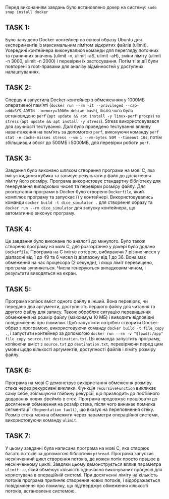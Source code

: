 Перед виконанням завдань було встановлено докер на систему: `sudo snap install docker`

## TASK 1:

Було запущено Docker-контейнер на основі образу Ubuntu для експериментів із максимальним лімітом відкритих файлів (ulimit). Усередині контейнера виконувалися команди для перегляду поточних та граничних значень (ulimit -n, ulimit -aS, ulimit -aH), зміни ліміту (ulimit -n 3000, ulimit -n 2000) і перевірки їх застосування. Потім ті ж дії були повторені з root-правами для аналізу відмінностей у доступних налаштуваннях.

## TASK 2:

Спершу я запустила Docker-контейнер з обмеженням у 1000МБ оперативної пам’яті (`docker run --rm -it --privileged --cap-add=SYS_ADMIN --memory=1000m debian bash`), після чого було встановлдено `perf` (`apt update && apt install -y linux-perf procps`) та `stress` (`apt update && apt install -y stress`). Stress використовувався для зручності тестування. Далі було проведено тестування впливу навантаження на пам’ять за допомогою `perf`, виконуючи команду `perf stat -e cache-misses stress --vm 1 --vm-bytes 50M --timeout 10s`, потім збільшивши обсяг до 500МБ і 5000МБ, для перевірки роботи `perf`.

## TASK 3:

Завдання було виконано шляхом створення програми на мові C, яка імітує кидання кубика та записує результати у файл до досягнення ліміту його розміру. Програма використовує стандартну бібліотеку для генерування випадкових чисел та перевірки розміру файлу. Для розгортання програми в Docker було створено `Dockerfile`, який компілює програму та запускає її у контейнері. Використовувались команди `docker build -t dice_simulator .` для створення образу та `docker run --rm dice_simulator` для запуску контейнера, що автоматично виконує програму.

## TASK 4:

Це завдання було виконане по аналогії до минулого. Було також створено програму на мові С, для розгортання у докері було додано `Dockerfile`. Програма на C імітує лотерею, вибираючи 7 різних чисел у діапазоні від 1 до 49 та 6 чисел із діапазону від 1 до 36. Вона має обмеження на час процесора (2 секунди), і якщо ліміт перевищено, програма зупиняється. Числа генеруються випадковим чином, і результати виводяться на екран.

## TASK 5:

Програма копіює вміст одного файлу в інший. Вона перевіряє, чи передано два аргументи, доступність першого файлу для читання та другого файлу для запису. Також обробляє ситуацію перевищення обмеження на розмір файлу (максимум 10 МБ) і виводить відповідні повідомлення про помилки. Щоб запустити потрібно створити Docker-образ з програмою, використовуючи команду `docker build -t file_copy .`, і запустити контейнер за допомогою `docker run --rm -v "$(pwd):/app" file_copy source.txt destination.txt`. Ця команда запустить програму, копіюючи вміст з `source.txt` до `destination.txt`, перевіряючи перед цим умови щодо кількості аргументів, доступності файлів і ліміту розміру файлу.

## TASK 6:

Програма на мові C демонструє використання обмеження розміру стека через рекурсивні виклики. Функція `recursiveFunction` викликає саму себе, збільшуючи глибину рекурсії, що призводить до постійного додавання нових фреймів в стек. Програма продовжує працювати до досягнення обмеження на розмір стека, після чого виникає помилка сегментації `(Segmentation fault)`, що вказує на переповнення стеку. Розмір стека можна обмежити через параметри операційної системи, використовуючи команду `ulimit`.

## TASK 7:

У цьому завданні була написана програма на мові C, яка створює багато потоків за допомогою бібліотеки `pthread`. Програма запускає нескінченний цикл створення потоків, де кожен потік просто працює в нескінченному циклі. Завдяки цьому демонструється вплив параметра `ulimit -u`, який обмежує кількість одночасно виконуваних процесів для користувача в операційній системі. При досягненні ліміту на кількість потоків програма припиняє створення нових потоків, і відображається повідомлення про помилку, що підтверджує обмеження кількості потоків, встановлене системою.